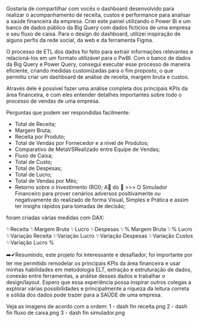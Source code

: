 Gostaria de compartilhar com vocês o dashboard desenvolvido para realizar o acompanhamento de receita, custos e performance para analisar a saúde financeira da empresa. Criei este painel utilizando o Power Bi e um banco de dados público da Big Query com dados fictícios de uma empresa e seu fluxo de caixa. Para o design do dashboard, utilizei inspiração de alguns perfis da rede social, da web e da ferramenta Figma.

O processo de ETL dos dados foi feito para extrair informações relevantes e relacioná-los em um formato utilizável para o PwBI. Com o banco de dados da Big Query e Power Query, consegui executar esse processo de maneira eficiente, criando medidas customizadas para o fim proposto, o que permitiu criar um dashboard de análise de receita, margem bruta e custos.

Através dele é possível fazer uma análise completa dos principais KPIs da área financeira, e com eles entender detalhes importantes sobre todo o processo de vendas de uma empresa.

Perguntas que podem ser respondidas facilmente:

- Total de Receita;
- Margem Bruta;
- Receita por Produto;
- Total de Vendas por Fornecedor e a nível de Produtos;
- Comparativo de MetaVSRealizado entre Equipe de Vendas;
- Fluxo de Caixa;
- Total de Custo;
- Total de Despesas;
- Total de Lucro;
- Total de Vendas por Mês;
- Retorno sobre o Investimento (ROI);
A🍒 do 🎂 >>> O Simulador Financeiro para prover cenários adversos positivamente ou negativamente do realizado de forma Visual, Simples e Prática e assim ter insighs rápidos para tomadas de decisão;

foram criadas várias medidas com DAX: 

✨Receita
✨Margem Bruta
✨Lucro
✨Despesas 
✨% Margem Bruta
✨% Lucro
✨Variação Receita
✨Variação Lucro
✨Variação Despesas
✨Variação Custos
✨Variação Lucro %



➡️✔Resumindo, este projeto foi interessante e desafiador, foi importante por ter me permitido remodelar os principais KPIs da área financeira e usar minhas habilidades em metodologia ELT, extração e estruturação de dados, conexão entre ferramentas, a análise desses dados e trabalhar o design/layout. Espero que essa experiência possa inspirar outros colegas a explorar várias possibilidades e principalmente a riqueza da leitura correta e sólida dos dados pode trazer para a SAÚDE de uma empresa.


Veja as imagens de acordo com a ordem:
1 - dash fin receita.png
2 - dash fin fluxo de caixa.png
3 - dash fin simulador.png
